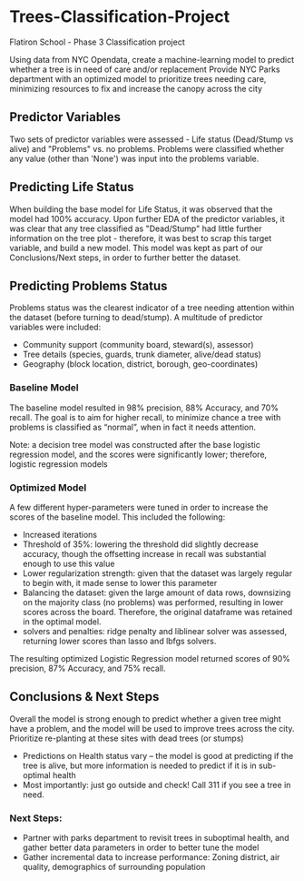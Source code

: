 # Trees-Classification-Project
Flatiron School - Phase 3 Classification project

Using data from NYC Opendata, create a machine-learning model to predict whether a tree is in need of care and/or replacement
Provide NYC Parks department with an optimized model to prioritize trees needing care, minimizing resources to fix and increase the canopy across the city


## Predictor Variables
Two sets of predictor variables were assessed - Life status (Dead/Stump vs alive) and "Problems" vs. no problems. Problems were classified whether any value (other than 'None') was input into the problems variable. 

## Predicting Life Status
When building the base model for Life Status, it was observed that the model had 100% accuracy. Upon further EDA of the predictor variables, it was clear that any tree classified as "Dead/Stump" had little further information on the tree plot - therefore, it was best to scrap this target variable, and build a new model. This model was kept as part of our Conclusions/Next steps, in order to further better the dataset.

## Predicting Problems Status
Problems status was the clearest indicator of a tree needing attention within the dataset (before turning to dead/stump). A multitude of predictor variables were included: 
* Community support (community board, steward(s), assessor)
* Tree details (species, guards, trunk diameter, alive/dead status)
* Geography (block location, district, borough, geo-coordinates)

### Baseline Model
The baseline model resulted in 98% precision, 88% Accuracy, and 70% recall. The goal is to aim for higher recall, to minimize chance a tree with problems is classified as “normal”, when in fact it needs attention. 

Note: a decision tree model was constructed after the base logistic regression model, and the scores were significantly lower; therefore, logistic regression models

### Optimized Model
A few different hyper-parameters were tuned in order to increase the scores of the baseline model. This included the following:
* Increased iterations
* Threshold of 35%: lowering the threshold did slightly decrease accuracy, though the offsetting increase in recall was substantial enough to use this value
* Lower regularization strength: given that the dataset was largely regular to begin with, it made sense to lower this parameter
* Balancing the dataset: given the large amount of data rows, downsizing on the majority class (no problems) was performed, resulting in lower scores across the board. Therefore, the original dataframe was retained in the optimal model.
* solvers and penalties: ridge penalty and liblinear solver was assessed, returning lower scores than lasso and lbfgs solvers.
  
The resulting optimized Logistic Regression model returned scores of 90% precision, 87% Accuracy, and 75% recall. 

## Conclusions & Next Steps
Overall the model is strong enough to predict whether a given tree might have a problem, and the model will be used to improve trees across the city.
Prioritize re-planting at these sites with dead trees (or 
stumps)
* Predictions on Health status vary – the model is good at predicting if the tree is alive, but more information is needed to predict if it is in sub-optimal health
* Most importantly: just go outside and check! Call 311 if you see a tree in need.

### Next Steps:
* Partner with parks department to revisit trees in suboptimal health, and gather better data parameters in order to better tune the model
* Gather incremental data to increase performance: Zoning district, air quality, demographics of surrounding population
